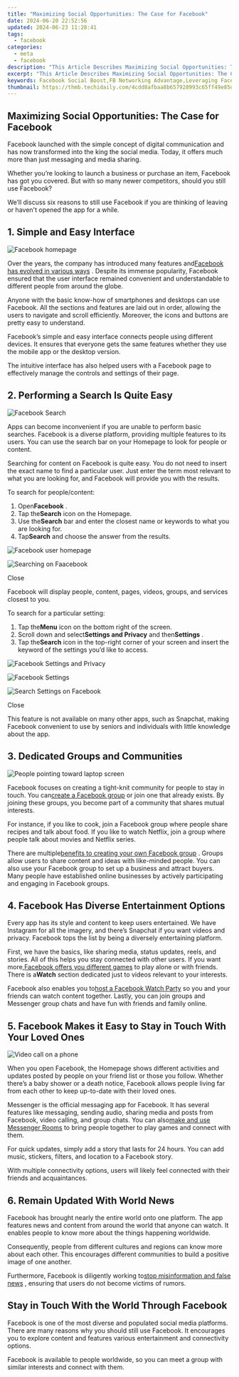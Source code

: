 ```yaml
---
title: "Maximizing Social Opportunities: The Case for Facebook"
date: 2024-06-20 22:52:56
updated: 2024-06-23 11:28:41
tags:
  - facebook
categories:
  - meta
  - facebook
description: "This Article Describes Maximizing Social Opportunities: The Case for Facebook"
excerpt: "This Article Describes Maximizing Social Opportunities: The Case for Facebook"
keywords: Facebook Social Boost,FB Networking Advantage,Leveraging Facebook,Max Social Media Use,Expand Facebook Reach,Enhancing Fb Connections,Optimizing for FB Opportunities
thumbnail: https://thmb.techidaily.com/4cdd8afbaa8b657928993c65ff49e85d13ed5759387c65adfd46afd484910746.jpg
---
```


## Maximizing Social Opportunities: The Case for Facebook

 Facebook launched with the simple concept of digital communication and has now transformed into the king the social media. Today, it offers much more than just messaging and media sharing.

 Whether you’re looking to launch a business or purchase an item, Facebook has got you covered. But with so many newer competitors, should you still use Facebook?

 We’ll discuss six reasons to still use Facebook if you are thinking of leaving or haven't opened the app for a while.

## 1\. Simple and Easy Interface

![Facebook homepage](https://static1.makeuseofimages.com/wordpress/wp-content/uploads/2023/01/facebook-homepage.jpg)

 Over the years, the company has introduced many features and[Facebook has evolved in various ways](https://www.makeuseof.com/evolution-of-facebook/) . Despite its immense popularity, Facebook ensured that the user interface remained convenient and understandable to different people from around the globe.

 Anyone with the basic know-how of smartphones and desktops can use Facebook. All the sections and features are laid out in order, allowing the users to navigate and scroll efficiently. Moreover, the icons and buttons are pretty easy to understand.

 Facebook’s simple and easy interface connects people using different devices. It ensures that everyone gets the same features whether they use the mobile app or the desktop version.

 The intuitive interface has also helped users with a Facebook page to effectively manage the controls and settings of their page.

## 2\. Performing a Search Is Quite Easy

![Facebook Search](https://static1.makeuseofimages.com/wordpress/wp-content/uploads/2023/01/facebook-search.jpg)

 Apps can become inconvenient if you are unable to perform basic searches. Facebook is a diverse platform, providing multiple features to its users. You can use the search bar on your Homepage to look for people or content.

 Searching for content on Facebook is quite easy. You do not need to insert the exact name to find a particular user. Just enter the term most relevant to what you are looking for, and Facebook will provide you with the results.

To search for people/content:

1. Open**Facebook** .
2. Tap the**Search** icon on the Homepage.
3. Use the**Search** bar and enter the closest name or keywords to what you are looking for.
4. Tap**Search** and choose the answer from the results.

![Facebook user homepage](https://static1.makeuseofimages.com/wordpress/wp-content/uploads/2023/01/facebook-user-homepage.JPG)

![Searching on Faacebook](https://static1.makeuseofimages.com/wordpress/wp-content/uploads/2023/01/searching-on-faacebook.JPG)

Close

 Facebook will display people, content, pages, videos, groups, and services closest to you.

To search for a particular setting:

1. Tap the**Menu** icon on the bottom right of the screen.
2. Scroll down and select**Settings and Privacy** and then**Settings** .
3. Tap the**Search** icon in the top-right corner of your screen and insert the keyword of the settings you’d like to access.

![Facebook Settings and Privacy](https://static1.makeuseofimages.com/wordpress/wp-content/uploads/2023/01/facebook-settings-and-privacy.JPG)

![Facebook Settings](https://static1.makeuseofimages.com/wordpress/wp-content/uploads/2023/01/facebook-settings.JPG)

![Search Settings on Facebook](https://static1.makeuseofimages.com/wordpress/wp-content/uploads/2023/01/seaching-settings-on-facebook.JPG)

Close

 This feature is not available on many other apps, such as Snapchat, making Facebook convenient to use by seniors and individuals with little knowledge about the app.

## 3\. Dedicated Groups and Communities

![People pointing toward laptop screen](https://static1.makeuseofimages.com/wordpress/wp-content/uploads/2023/01/people-pointing-toward-laptop-screen.jpg)

 Facebook focuses on creating a tight-knit community for people to stay in touch. You can[create a Facebook group](https://www.makeuseof.com/create-facebook-group/) or join one that already exists. By joining these groups, you become part of a community that shares mutual interests.

 For instance, if you like to cook, join a Facebook group where people share recipes and talk about food. If you like to watch Netflix, join a group where people talk about movies and Netflix series.

 There are multiple[benefits to creating your own Facebook group](https://www.makeuseof.com/benefits-creating-facebook-group/) . Groups allow users to share content and ideas with like-minded people. You can also use your Facebook group to set up a business and attract buyers. Many people have established online businesses by actively participating and engaging in Facebook groups.

## 4\. Facebook Has Diverse Entertainment Options

 Every app has its style and content to keep users entertained. We have Instagram for all the imagery, and there’s Snapchat if you want videos and privacy. Facebook tops the list by being a diversely entertaining platform.

 First, we have the basics, like sharing media, status updates, reels, and stories. All of this helps you stay connected with other users. If you want more,[Facebook offers you different games](https://www.makeuseof.com/tag/facebook-instant-games/) to play alone or with friends. There is a**Watch** section dedicated just to videos relevant to your interests.

 Facebook also enables you to[host a Facebook Watch Party](https://www.makeuseof.com/tag/facebook-watch-party/) so you and your friends can watch content together. Lastly, you can join groups and Messenger group chats and have fun with friends and family online.

## 5\. Facebook Makes it Easy to Stay in Touch With Your Loved Ones

![Video call on a phone](https://static1.makeuseofimages.com/wordpress/wp-content/uploads/2023/01/video-call-on-a-phone.jpg)

 When you open Facebook, the Homepage shows different activities and updates posted by people on your friend list or those you follow. Whether there’s a baby shower or a death notice, Facebook allows people living far from each other to keep up-to-date with their loved ones.

 Messenger is the official messaging app for Facebook. It has several features like messaging, sending audio, sharing media and posts from Facebook, video calling, and group chats. You can also[make and use Messenger Rooms](https://www.makeuseof.com/how-to-use-facebook-messenger-rooms/) to bring people together to play games and connect with them.

 For quick updates, simply add a story that lasts for 24 hours. You can add music, stickers, filters, and location to a Facebook story.

 With multiple connectivity options, users will likely feel connected with their friends and acquaintances.

## 6\. Remain Updated With World News

 Facebook has brought nearly the entire world onto one platform. The app features news and content from around the world that anyone can watch. It enables people to know more about the things happening worldwide.

 Consequently, people from different cultures and regions can know more about each other. This encourages different communities to build a positive image of one another.

 Furthermore, Facebook is diligently working to[stop misinformation and false news](https://www.facebook.com/formedia/blog/working-to-stop-misinformation-and-false-news) , ensuring that users do not become victims of rumors.

## Stay in Touch With the World Through Facebook

 Facebook is one of the most diverse and populated social media platforms. There are many reasons why you should still use Facebook. It encourages you to explore content and features various entertainment and connectivity options.

 Facebook is available to people worldwide, so you can meet a group with similar interests and connect with them.


<ins class="adsbygoogle"
     style="display:block"
     data-ad-format="autorelaxed"
     data-ad-client="ca-pub-7571918770474297"
     data-ad-slot="1223367746"></ins>



<ins class="adsbygoogle"
     style="display:block"
     data-ad-client="ca-pub-7571918770474297"
     data-ad-slot="8358498916"
     data-ad-format="auto"
     data-full-width-responsive="true"></ins>
